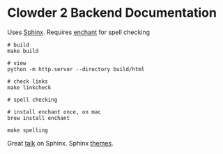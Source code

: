 Clowder 2 Backend Documentation
===

Uses [Sphinx](https://www.sphinx-doc.org). Requires [enchant](https://pyenchant.github.io/pyenchant/install.html) for spell checking

```shell
# build
make build

# view
python -m http.server --directory build/html

# check links
make linkcheck

# spell checking 

# install enchant once, on mac
brew install enchant

make spelling
```

Great [talk](https://www.youtube.com/watch?v=0ROZRNZkPS8) on Sphinx.
Sphinx [themes](https://sphinx-themes.org/).